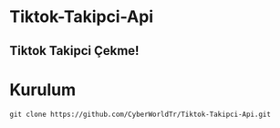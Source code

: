 # Tiktok-Takipci-Api

## Tiktok Takipci Çekme!

Kurulum
=
    git clone https://github.com/CyberWorldTr/Tiktok-Takipci-Api.git

